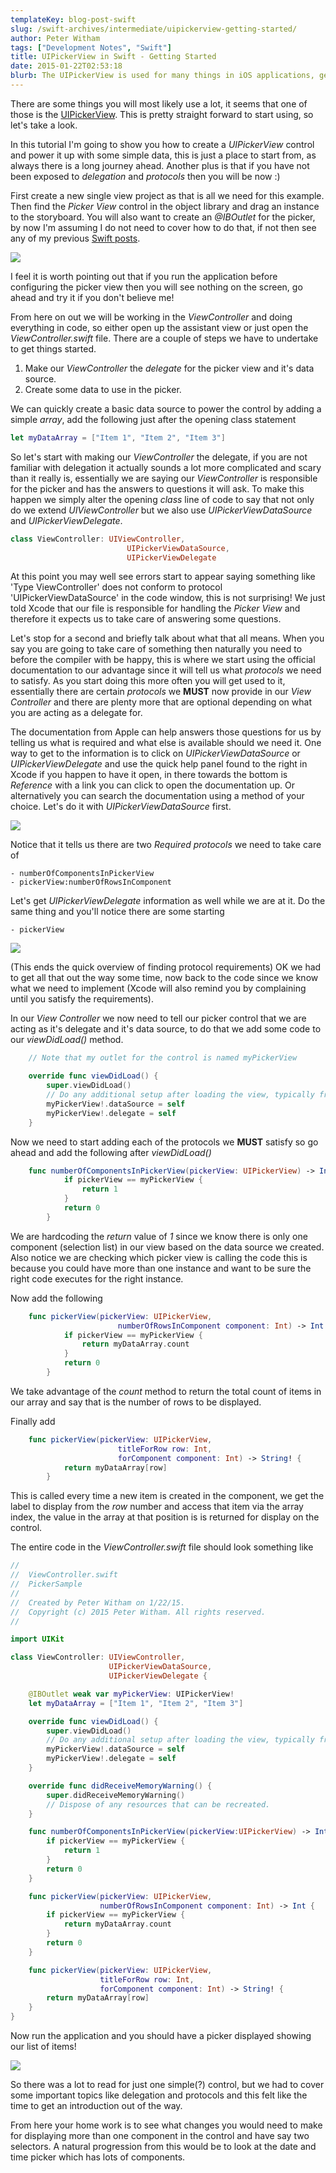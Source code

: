 ```yaml
---
templateKey: blog-post-swift
slug: /swift-archives/intermediate/uipickerview-getting-started/
author: Peter Witham
tags: ["Development Notes", "Swift"]
title: UIPickerView in Swift - Getting Started
date: 2015-01-22T02:53:18
blurb: The UIPickerView is used for many things in iOS applications, getting started with it is not as hard as it might appear. Let's take a look at using Swift to build a simple UIPickerView.
---
```


There are some things you will most likely use a lot, it seems that one of those is the [UIPickerView](https://developer.apple.com/library/ios/documentation/UIKit/Reference/UIPickerView_Class/index.html). This is pretty straight forward to start using, so let's take a look.

In this tutorial I'm going to show you how to create a _UIPickerView_ control and power it up with some simple data, this is just a place to start from, as always there is a long journey ahead. Another plus is that if you have not been exposed to _delegation_ and _protocols_ then you will be now :)

First create a new single view project as that is all we need for this example. Then find the _Picker View_ control in the object library and drag an instance to the storyboard. You will also want to create an _@IBOutlet_ for the picker, by now I'm assuming I do not need to cover how to do that, if not then see any of my previous [Swift posts](/category/swift/).

![](https://peterwitham.com/wp-content/uploads/2015/01/01-Starting-Storyboard-with-Picker-View..png)

I feel it is worth pointing out that if you run the application before configuring the picker view then you will see nothing on the screen, go ahead and try it if you don't believe me!

From here on out we will be working in the _ViewController_ and doing everything in code, so either open up the assistant view or just open the _ViewController.swift_ file. There are a couple of steps we have to undertake to get things started.

  1. Make our _ViewController_ the _delegate_ for the picker view and it's data source.
  2. Create some data to use in the picker.

We can quickly create a basic data source to power the control by adding a simple _array_, add the following just after the opening class statement

``` swift
let myDataArray = ["Item 1", "Item 2", "Item 3"]
```

So let's start with making our _ViewController_ the delegate, if you are not familiar with delegation it actually sounds a lot more complicated and scary than it really is, essentially we are saying our _ViewController_ is responsible for the picker and has the answers to questions it will ask. To make this happen we simply alter the opening _class_ line of code to say that not only do we extend _UIViewController_ but we also use _UIPickerViewDataSource_ and _UIPickerViewDelegate_.

``` swift
class ViewController: UIViewController,
                          UIPickerViewDataSource,
                          UIPickerViewDelegate
```

At this point you may well see errors start to appear saying something like 'Type ViewController' does not conform to protocol 'UIPickerViewDataSource' in the code window, this is not surprising! We just told Xcode that our file is responsible for handling the _Picker View_ and therefore it expects us to take care of answering some questions.

Let's stop for a second and briefly talk about what that all means. When you say you are going to take care of something then naturally you need to before the compiler with be happy, this is where we start using the official documentation to our advantage since it will tell us what _protocols_ we need to satisfy. As you start doing this more often you will get used to it, essentially there are certain _protocols_ we **MUST** now provide in our _View Controller_ and there are plenty more that are optional depending on what you are acting as a delegate for.

The documentation from Apple can help answers those questions for us by telling us what is required and what else is available should we need it. One way to get to the information is to click on _UIPickerViewDataSource_ or _UIPickerViewDelegate_ and use the quick help panel found to the right in Xcode if you happen to have it open, in there towards the bottom is _Reference_ with a link you can click to open the documentation up. Or alternatively you can search the documentation using a method of your choice. Let's do it with _UIPickerViewDataSource_ first.

![](https://peterwitham.com/wp-content/uploads/2015/01/03-Documentation-—-UIPickerViewDataSource-Protocol-Reference.png)

Notice that it tells us there are two _Required_ _protocols_ we need to take care of

    - numberOfComponentsInPickerView
    - pickerView:numberOfRowsInComponent


Let's get _UIPickerViewDelegate_ information as well while we are at it. Do the same thing and you'll notice there are some starting


    - pickerView


![](https://peterwitham.com/wp-content/uploads/2015/01/04-Documentation-—-UIPickerViewDelegate-Protocol-Reference.png)

(This ends the quick overview of finding protocol requirements) OK we had to get all that out the way some time, now back to the code since we know what we need to implement (Xcode will also remind you by complaining until you satisfy the requirements).

In our _View Controller_ we now need to tell our picker control that we are acting as it's delegate and it's data source, to do that we add some code to our _viewDidLoad()_ method.

``` swift
    // Note that my outlet for the control is named myPickerView

    override func viewDidLoad() {
        super.viewDidLoad()
        // Do any additional setup after loading the view, typically from a nib.
        myPickerView!.dataSource = self
        myPickerView!.delegate = self
    }
```

Now we need to start adding each of the protocols we **MUST** satisfy so go ahead and add the following after _viewDidLoad()_

``` swift
    func numberOfComponentsInPickerView(pickerView: UIPickerView) -> Int {
            if pickerView == myPickerView {
                return 1
            }
            return 0
        }
```

We are hardcoding the _return_ value of _1_ since we know there is only one component (selection list) in our view based on the data source we created. Also notice we are checking which picker view is calling the code this is because you could have more than one instance and want to be sure the right code executes for the right instance.

Now add the following

``` swift
    func pickerView(pickerView: UIPickerView,
                        numberOfRowsInComponent component: Int) -> Int {
            if pickerView == myPickerView {
                return myDataArray.count
            }
            return 0
        }
```

We take advantage of the _count_ method to return the total count of items in our array and say that is the number of rows to be displayed.

Finally add

``` swift
    func pickerView(pickerView: UIPickerView,
                        titleForRow row: Int,
                        forComponent component: Int) -> String! {
            return myDataArray[row]
        }
```

This is called every time a new item is created in the component, we get the label to display from the _row_ number and access that item via the array index, the value in the array at that position is is returned for display on the control.

The entire code in the _ViewController.swift_ file should look something like

``` swift
//
//  ViewController.swift
//  PickerSample
//
//  Created by Peter Witham on 1/22/15.
//  Copyright (c) 2015 Peter Witham. All rights reserved.
//

import UIKit

class ViewController: UIViewController,
                      UIPickerViewDataSource,
                      UIPickerViewDelegate {

    @IBOutlet weak var myPickerView: UIPickerView!
    let myDataArray = ["Item 1", "Item 2", "Item 3"]

    override func viewDidLoad() {
        super.viewDidLoad()
        // Do any additional setup after loading the view, typically from a nib.
        myPickerView!.dataSource = self
        myPickerView!.delegate = self
    }

    override func didReceiveMemoryWarning() {
        super.didReceiveMemoryWarning()
        // Dispose of any resources that can be recreated.
    }

    func numberOfComponentsInPickerView(pickerView:UIPickerView) -> Int {
        if pickerView == myPickerView {
            return 1
        }
        return 0
    }

    func pickerView(pickerView: UIPickerView,
                    numberOfRowsInComponent component: Int) -> Int {
        if pickerView == myPickerView {
            return myDataArray.count
        }
        return 0
    }

    func pickerView(pickerView: UIPickerView,
                    titleForRow row: Int,
                    forComponent component: Int) -> String! {
        return myDataArray[row]
    }
}
```

Now run the application and you should have a picker displayed showing our list of items!

![](https://peterwitham.com/wp-content/uploads/2015/01/05-iOS-Simulator.png)

So there was a lot to read for just one simple(?) control, but we had to cover some important topics like delegation and protocols and this felt like the time to get an introduction out of the way.

From here your home work is to see what changes you would need to make for displaying more than one component in the control and have say two selectors. A natural progression from this would be to look at the date and time picker which has lots of components.
